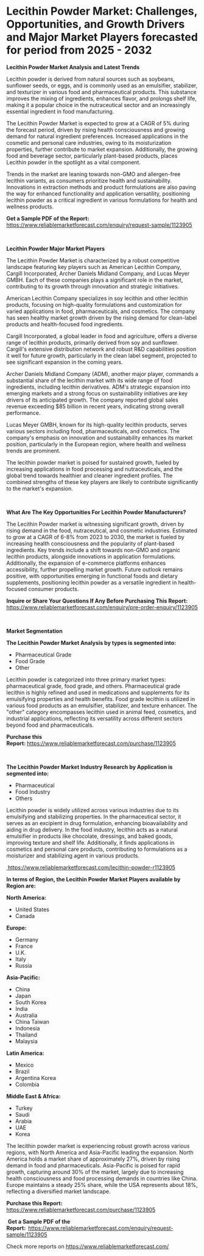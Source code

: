 <p><h1>Lecithin Powder Market: Challenges, Opportunities, and Growth Drivers and Major Market Players forecasted for period from 2025 - 2032</h1></p><p><strong>Lecithin Powder Market Analysis and Latest Trends</strong></p>
<p><p>Lecithin powder is derived from natural sources such as soybeans, sunflower seeds, or eggs, and is commonly used as an emulsifier, stabilizer, and texturizer in various food and pharmaceutical products. This substance improves the mixing of ingredients, enhances flavor, and prolongs shelf life, making it a popular choice in the nutraceutical sector and an increasingly essential ingredient in food manufacturing.</p><p>The Lecithin Powder Market is expected to grow at a CAGR of 5% during the forecast period, driven by rising health consciousness and growing demand for natural ingredient preferences. Increased applications in the cosmetic and personal care industries, owing to its moisturization properties, further contribute to market expansion. Additionally, the growing food and beverage sector, particularly plant-based products, places Lecithin powder in the spotlight as a vital component. </p><p>Trends in the market are leaning towards non-GMO and allergen-free lecithin variants, as consumers prioritize health and sustainability. Innovations in extraction methods and product formulations are also paving the way for enhanced functionality and application versatility, positioning lecithin powder as a critical ingredient in various formulations for health and wellness products.</p></p>
<p><strong>Get a Sample PDF of the Report:&nbsp;</strong> <a href="https://www.reliablemarketforecast.com/enquiry/request-sample/1123905?utm_campaign=3327&utm_medium=2&utm_source=Github&utm_content=ia&utm_term=04042025&utm_id=lecithin-powder">https://www.reliablemarketforecast.com/enquiry/request-sample/1123905</a></p>
<p>&nbsp;</p>
<p><strong>Lecithin Powder Major Market Players</strong></p>
<p><p>The Lecithin Powder Market is characterized by a robust competitive landscape featuring key players such as American Lecithin Company, Cargill Incorporated, Archer Daniels Midland Company, and Lucas Meyer GMBH. Each of these companies plays a significant role in the market, contributing to its growth through innovation and strategic initiatives.</p><p>American Lecithin Company specializes in soy lecithin and other lecithin products, focusing on high-quality formulations and customization for varied applications in food, pharmaceuticals, and cosmetics. The company has seen healthy market growth driven by the rising demand for clean-label products and health-focused food ingredients.</p><p>Cargill Incorporated, a global leader in food and agriculture, offers a diverse range of lecithin products, primarily derived from soy and sunflower. Cargill's extensive distribution network and robust R&D capabilities position it well for future growth, particularly in the clean label segment, projected to see significant expansion in the coming years.</p><p>Archer Daniels Midland Company (ADM), another major player, commands a substantial share of the lecithin market with its wide range of food ingredients, including lecithin derivatives. ADM's strategic expansion into emerging markets and a strong focus on sustainability initiatives are key drivers of its anticipated growth. The company reported global sales revenue exceeding $85 billion in recent years, indicating strong overall performance.</p><p>Lucas Meyer GMBH, known for its high-quality lecithin products, serves various sectors including food, pharmaceuticals, and cosmetics. The company's emphasis on innovation and sustainability enhances its market position, particularly in the European region, where health and wellness trends are prominent.</p><p>The lecithin powder market is poised for sustained growth, fueled by increasing applications in food processing and nutraceuticals, and the global trend towards healthier and cleaner ingredient profiles. The combined strengths of these key players are likely to contribute significantly to the market's expansion.</p></p>
<p>&nbsp;</p>
<p><strong>What Are The Key Opportunities For Lecithin Powder Manufacturers?</strong></p>
<p><p>The Lecithin Powder market is witnessing significant growth, driven by rising demand in the food, nutraceutical, and cosmetic industries. Estimated to grow at a CAGR of 6-8% from 2023 to 2030, the market is fueled by increasing health consciousness and the popularity of plant-based ingredients. Key trends include a shift towards non-GMO and organic lecithin products, alongside innovations in application formulations. Additionally, the expansion of e-commerce platforms enhances accessibility, further propelling market growth. Future outlook remains positive, with opportunities emerging in functional foods and dietary supplements, positioning lecithin powder as a versatile ingredient in health-focused consumer products.</p></p>
<p><strong>Inquire or Share Your Questions If Any Before Purchasing This Report:</strong> <a href="https://www.reliablemarketforecast.com/enquiry/pre-order-enquiry/1123905?utm_campaign=3327&utm_medium=2&utm_source=Github&utm_content=ia&utm_term=04042025&utm_id=lecithin-powder">https://www.reliablemarketforecast.com/enquiry/pre-order-enquiry/1123905</a></p>
<p>&nbsp;</p>
<p><strong>Market Segmentation</strong></p>
<p><strong>The Lecithin Powder Market Analysis by types is segmented into:</strong></p>
<p><ul><li>Pharmaceutical Grade</li><li>Food Grade</li><li>Other</li></ul></p>
<p><p>Lecithin powder is categorized into three primary market types: pharmaceutical grade, food grade, and others. Pharmaceutical grade lecithin is highly refined and used in medications and supplements for its emulsifying properties and health benefits. Food grade lecithin is utilized in various food products as an emulsifier, stabilizer, and texture enhancer. The "other" category encompasses lecithin used in animal feed, cosmetics, and industrial applications, reflecting its versatility across different sectors beyond food and pharmaceuticals.</p></p>
<p><strong>Purchase this Report:&nbsp;</strong><a href="https://www.reliablemarketforecast.com/purchase/1123905?utm_campaign=3327&utm_medium=2&utm_source=Github&utm_content=ia&utm_term=04042025&utm_id=lecithin-powder">https://www.reliablemarketforecast.com/purchase/1123905</a></p>
<p>&nbsp;</p>
<p><strong>The Lecithin Powder Market Industry Research by Application is segmented into:</strong></p>
<p><ul><li>Pharmaceutical</li><li>Food Industry</li><li>Others</li></ul></p>
<p><p>Lecithin powder is widely utilized across various industries due to its emulsifying and stabilizing properties. In the pharmaceutical sector, it serves as an excipient in drug formulation, enhancing bioavailability and aiding in drug delivery. In the food industry, lecithin acts as a natural emulsifier in products like chocolate, dressings, and baked goods, improving texture and shelf life. Additionally, it finds applications in cosmetics and personal care products, contributing to formulations as a moisturizer and stabilizing agent in various products.</p></p>
<p><a href="https://www.reliablemarketforecast.com/lecithin-powder-r1123905?utm_campaign=3327&utm_medium=2&utm_source=Github&utm_content=ia&utm_term=04042025&utm_id=lecithin-powder">&nbsp;https://www.reliablemarketforecast.com/lecithin-powder-r1123905</a></p>
<p><strong>In terms of Region, the Lecithin Powder Market Players available by Region are:</strong></p>
<p>
    <p> <strong> North America: </strong>
        <ul>
            <li>United States</li>
            <li>Canada</li>
        </ul>
        </p> 
    <p> <strong> Europe: </strong>
        <ul>
            <li>Germany</li>
            <li>France</li>
            <li>U.K.</li>
            <li>Italy</li>
            <li>Russia</li>
        </ul>
        </p> 
    <p> <strong> Asia-Pacific: </strong>
        <ul>
            <li>China</li>
            <li>Japan</li>
            <li>South Korea</li>
            <li>India</li>
            <li>Australia</li>
            <li>China Taiwan</li>
            <li>Indonesia</li>
            <li>Thailand</li>
            <li>Malaysia</li>
        </ul>
        </p> 
    <p> <strong> Latin America: </strong>
        <ul>
            <li>Mexico</li>
            <li>Brazil</li>
            <li>Argentina Korea</li>
            <li>Colombia</li>
        </ul>
        </p> 
    <p> <strong> Middle East & Africa: </strong>
        <ul>
            <li>Turkey</li>
            <li>Saudi</li>
            <li>Arabia</li>
            <li>UAE</li>
            <li>Korea</li>
        </ul>
    </p>
    </p>
<p><p>The lecithin powder market is experiencing robust growth across various regions, with North America and Asia-Pacific leading the expansion. North America holds a market share of approximately 27%, driven by rising demand in food and pharmaceuticals. Asia-Pacific is poised for rapid growth, capturing around 30% of the market, largely due to increasing health consciousness and food processing demands in countries like China. Europe maintains a steady 25% share, while the USA represents about 18%, reflecting a diversified market landscape.</p></p>
<p><strong>Purchase this Report: </strong><a href="https://www.reliablemarketforecast.com/purchase/1123905?utm_campaign=3327&utm_medium=2&utm_source=Github&utm_content=ia&utm_term=04042025&utm_id=lecithin-powder">https://www.reliablemarketforecast.com/purchase/1123905</a></p>
<p>&nbsp;<strong>Get a Sample PDF of the Report:&nbsp;&nbsp;</strong><a href="https://www.reliablemarketforecast.com/enquiry/request-sample/1123905?utm_campaign=3327&utm_medium=2&utm_source=Github&utm_content=ia&utm_term=04042025&utm_id=lecithin-powder">https://www.reliablemarketforecast.com/enquiry/request-sample/1123905</a></p>
<p><strong></strong></p>
<p>Check more reports on <a href="https://www.reliablemarketforecast.com/?utm_campaign=3327&utm_medium=2&utm_source=Github&utm_content=ia&utm_term=04042025&utm_id=lecithin-powder">https://www.reliablemarketforecast.com/</a></p>